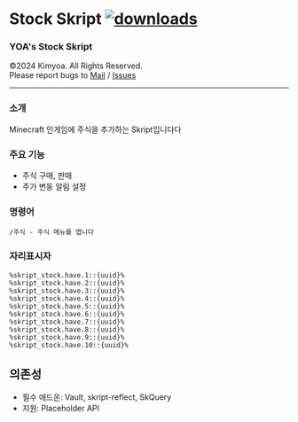 # Stock Skript [<img src="https://img.shields.io/github/downloads/kim-yoa/Stock.sk/total.svg?style=for-the-badge" alt="downloads">](../../releases/latest)


### YOA's Stock Skript
©2024 Kimyoa. All Rights Reserved.   
Please report bugs to [Mail](mailto:biz@kimyoa.com) / [Issues](../../issues)

---
### 소개
Minecraft 인게임에 주식을 추가하는 Skript입니다다
### 주요 기능
- 주식 구매, 판매
- 주가 변동 알림 설정
### 명령어
    /주식 - 주식 메뉴를 엽니다
### 자리표시자
    %skript_stock.have.1::{uuid}%
    %skript_stock.have.2::{uuid}%
    %skript_stock.have.3::{uuid}%
    %skript_stock.have.4::{uuid}%
    %skript_stock.have.5::{uuid}%
    %skript_stock.have.6::{uuid}%
    %skript_stock.have.7::{uuid}%
    %skript_stock.have.8::{uuid}%
    %skript_stock.have.9::{uuid}%
    %skript_stock.have.10::{uuid}%
## 의존성
- 필수 애드온: Vault, skript-reflect, SkQuery
- 지원: Placeholder API
